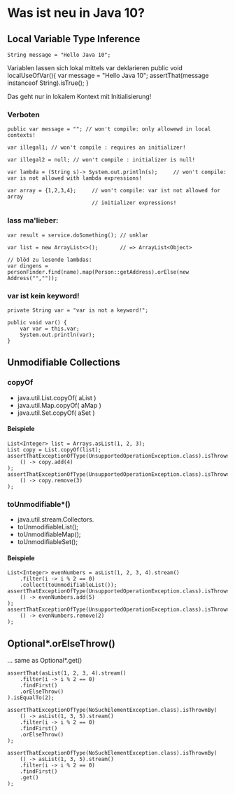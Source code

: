 # Was ist neu in Java 10?

## Local Variable Type Inference

    String message = "Hello Java 10";

Variablen lassen sich lokal mittels var deklarieren
    public void localUseOfVar(){
        var message = "Hello Java 10";
        assertThat(message instanceof String).isTrue();
    }

Das geht nur in lokalem Kontext mit Initialisierung!
### Verboten

    public var message = ""; // won't compile: only allowewd in local contexts!

    var illegal1; // won't compile : requires an initializer!

    var illegal2 = null; // won't compile : initializer is null!

    var lambda = (String s)-> System.out.println(s);     // won't compile: var is not allowed with lambda expressions!

    var array = {1,2,3,4};     // won't compile: var ist not allowed for array
                               // initializer expressions!
### lass ma'lieber:

    var result = service.doSomething(); // unklar

    var list = new ArrayList<>();       // => ArrayList<Object>

    // blöd zu lesende lambdas:
    var dingens = personFinder.find(name).map(Person::getAddress).orElse(new Address("",""));

###  var ist kein keyword!

    private String var = "var is not a keyword!";
    
    public void var() {
        var var = this.var;
        System.out.println(var);
    }
    
    
## Unmodifiable Collections

### copyOf

* java.util.List.copyOf( aList )
* java.util.Map.copyOf( aMap )
* java.util.Set.copyOf( aSet )

#### Beispiele
    List<Integer> list = Arrays.asList(1, 2, 3);
    List copy = List.copyOf(list);
    assertThatExceptionOfType(UnsupportedOperationException.class).isThrownBy(
        () -> copy.add(4)
    );
    assertThatExceptionOfType(UnsupportedOperationException.class).isThrownBy(
        () -> copy.remove(3)
    );

### toUnmodifiable*()

* java.util.stream.Collectors.
* toUnmodifiableList();
* toUnmodifiableMap();
* toUnmodifiableSet();

#### Beispiele
    List<Integer> evenNumbers = asList(1, 2, 3, 4).stream()
        .filter(i -> i % 2 == 0)
        .collect(toUnmodifiableList());
    assertThatExceptionOfType(UnsupportedOperationException.class).isThrownBy(
        () -> evenNumbers.add(5)
    );
    assertThatExceptionOfType(UnsupportedOperationException.class).isThrownBy(
        () -> evenNumbers.remove(2)
    );
    
    
    
    
## Optional*.orElseThrow()
... same as Optional*.get()

    assertThat(asList(1, 2, 3, 4).stream()
        .filter(i -> i % 2 == 0)
        .findFirst()
        .orElseThrow()
    ).isEqualTo(2);
    
    assertThatExceptionOfType(NoSuchElementException.class).isThrownBy(
        () -> asList(1, 3, 5).stream()
        .filter(i -> i % 2 == 0)
        .findFirst()
        .orElseThrow()
    );
    
    assertThatExceptionOfType(NoSuchElementException.class).isThrownBy(
        () -> asList(1, 3, 5).stream()
        .filter(i -> i % 2 == 0)
        .findFirst()
        .get()
    );
